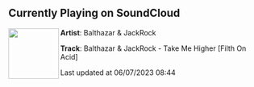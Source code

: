## Currently Playing on SoundCloud

[<img align="left" width="100" src="https://i1.sndcdn.com/artworks-bb8LuF6LTYm41P59-qvpqzQ-t500x500.jpg">](https://soundcloud.com/balthazar-jackrock/balthazar-jackrock-take-me-higher-filth-on-acid)

**Artist**: Balthazar & JackRock 

**Track**: Balthazar & JackRock - Take Me Higher [Filth On Acid]

Last updated at 06/07/2023 08:44
